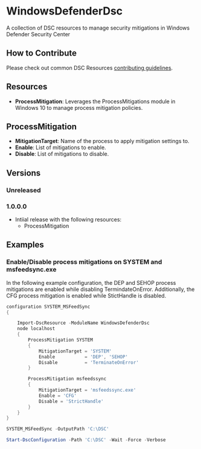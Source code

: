 # WindowsDefenderDsc

A collection of DSC resources to manage security mitigations in Windows Defender Security Center

## How to Contribute

Please check out common DSC Resources [contributing guidelines](https://github.com/PowerShell/DscResource.Kit/blob/master/CONTRIBUTING.md).

## Resources

* **ProcessMitigation**: Leverages the ProcessMitigations module in Windows 10 to manage process mitigation policies.

## ProcessMitigation

* **MitigationTarget**: Name of the process to apply mitigation settings to.
* **Enable**: List of mitigations to enable.
* **Disable**: List of mitigations to disable.

## Versions

### Unreleased

### 1.0.0.0

* Intiial release with the following resources:
  * ProcessMitigation

## Examples

### Enable/Disable process mitigations on SYSTEM and msfeedsync.exe

In the following example configuration, the DEP and SEHOP process mitigations are enabled while disabling TermindateOnError.
Additionally, the CFG process mitigation is enabled while StictHandle is disabled.

```PowerShell
configuration SYSTEM_MSFeedSync
{

    Import-DscResource -ModuleName WindowsDefenderDsc
    node localhost
    {
        ProcessMitigation SYSTEM
        {
            MitigationTarget = 'SYSTEM'
            Enable           = 'DEP', 'SEHOP'
            Disable          = 'TerminateOnError'
        }

        ProcessMitigation msfeedssync
        {
            MitigationTarget = 'msfeedssync.exe'
            Enable = 'CFG'
            Disable = 'StrictHandle'
        }
    }
}

SYSTEM_MSFeedSync -OutputPath 'C:\DSC'

Start-DscConfiguration -Path 'C:\DSC' -Wait -Force -Verbose
```
